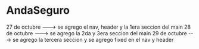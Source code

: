 # AndaSeguro
27 de octubre ---> se agrego el nav, header y la 1era seccion del main
28 de octubre ---> se agrego la 2da y 3era seccion del main
29 de octubre ---> se agrego la tercera seccion y se agrego fixed en el nav y header